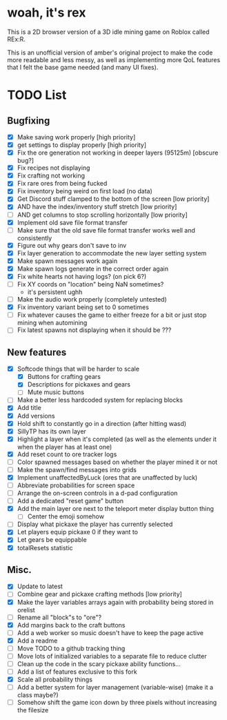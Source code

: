 # woah, it's rex
This is a 2D browser version of a 3D idle mining game on Roblox called REx:R.

This is an unofficial version of amber's original project to make the code more readable and less messy, as well as implementing more QoL features that I felt the base game needed (and many UI fixes).

# TODO List

## Bugfixing
- [x] Make saving work properly \[high priority\]
- [x] get settings to display properly \[high priority\]
- [x] Fix the ore generation not working in deeper layers (95125m) \[obscure bug?\]
- [x] Fix recipes not displaying
- [x] Fix crafting not working
- [x] Fix rare ores from being fucked
- [x] Fix inventory being weird on first load (no data)
- [x] Get Discord stuff clamped to the bottom of the screen \[low priority\]
- [x] AND have the index/inventory stuff stretch \[low priority\]
- [ ] AND get columns to stop scrolling horizontally \[low priority\]
- [x] Implement old save file format transfer
- [ ] Make sure that the old save file format transfer works well and consistently
- [x] Figure out why gears don't save to inv
- [x] Fix layer generation to accommodate the new layer setting system
- [x] Make spawn messages work again
- [x] Make spawn logs generate in the correct order again
- [x] Fix white hearts not having logs? (on pick 6?)
- [ ] Fix XY coords on "location" being NaN sometimes?
  - it's persistent ughh
- [ ] Make the audio work properly (completely untested)
- [x] Fix inventory variant being set to 0 sometimes
- [ ] Fix whatever causes the game to either freeze for a bit or just stop mining when automining
- [ ] Fix latest spawns not displaying when it should be ???

## New features
- [x] Softcode things that will be harder to scale
  - [x] Buttons for crafting gears
  - [x] Descriptions for pickaxes and gears
  - [ ] Mute music buttons
- [ ] Make a better less hardcoded system for replacing blocks
- [x] Add title
- [x] Add versions
- [x] Hold shift to constantly go in a direction (after hitting wasd)
- [x] SillyTP has its own layer
- [x] Highlight a layer when it's completed (as well as the elements under it when the player has at least one)
- [x] Add reset count to ore tracker logs
- [ ] Color spawned messages based on whether the player mined it or not
- [ ] Make the spawn/find messages into grids
- [x] Implement unaffectedByLuck (ores that are unaffected by luck)
- [ ] Abbreviate probabilities for screen space
- [ ] Arrange the on-screen controls in a d-pad configuration
- [ ] Add a dedicated "reset game" button
- [x] Add the main layer ore next to the teleport meter display button thing
  - [ ] Center the emoji somehow
- [ ] Display what pickaxe the player has currently selected
- [x] Let players equip pickaxe 0 if they want to
- [x] Let gears be equippable
- [x] totalResets statistic

## Misc.
- [x] Update to latest
- [ ] Combine gear and pickaxe crafting methods \[low priority\]
- [x] Make the layer variables arrays again with probability being stored in orelist
- [ ] Rename all "block"s to "ore"?
- [x] Add margins back to the craft buttons
- [ ] Add a web worker so music doesn't have to keep the page active
- [x] Add a readme
- [ ] Move TODO to a github tracking thing
- [ ] Move lots of initialized variables to a separate file to reduce clutter
- [ ] Clean up the code in the scary pickaxe ability functions...
- [ ] Add a list of features exclusive to this fork
- [x] Scale all probability things
- [ ] Add a better system for layer management (variable-wise) (make it a class maybe?)
- [ ] Somehow shift the game icon down by three pixels without increasing the filesize
